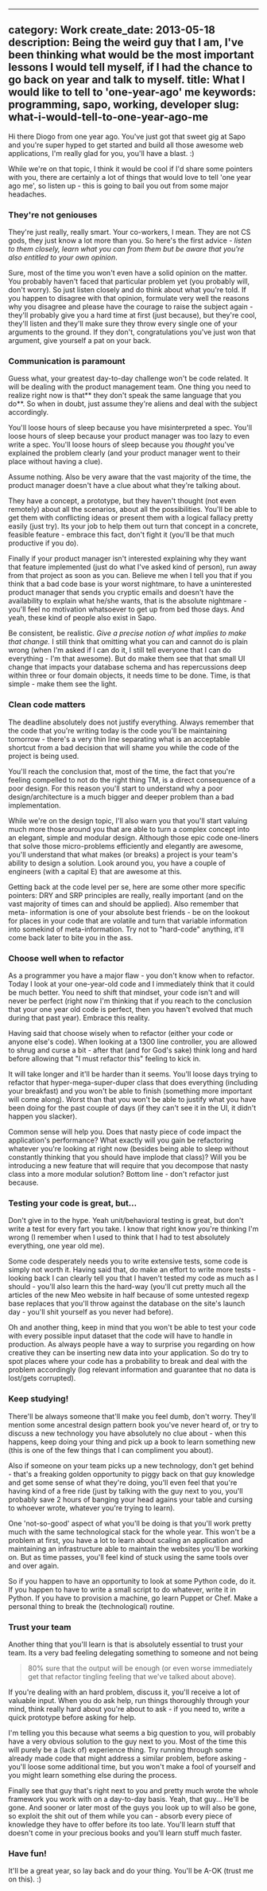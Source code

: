 ----
category: Work
create_date: 2013-05-18
description: Being the weird guy that I am, I've been thinking what would be the most important lessons I would tell myself, if I had the chance to go back on year and talk to myself.
title: What I would like to tell to 'one-year-ago' me
keywords: programming, sapo, working, developer
slug: what-i-would-tell-to-one-year-ago-me
----

Hi there Diogo from one year ago. You've just got that sweet gig at Sapo and
you're super hyped to get started and build all those awesome web
applications, I'm really glad for you, you'll have a blast. :)

While we're on that topic, I think it would be cool if I'd share some pointers
with you, there are certainly a lot of things that would love to tell 'one
year ago me', so listen up - this is going to bail you out from some major
headaches.

### They're not geniouses

They're just really, really smart. Your co-workers, I mean. They are not CS
gods, they just know a lot more than you. So here's the first advice - _listen
to them closely, learn what you can from them but be aware that you're also
entitled to your own opinion_.

Sure, most of the time you won't even have a solid opinion on the matter. You
probably haven't faced that particular problem yet (you probably will, don't
worry). So just listen closely and do think about what you're told. If you
happen to disagree with that opinion, formulate very well the reasons why you
disagree and please have the courage to raise the subject again - they'll
probably give you a hard time at first (just because), but they're cool,
they'll listen and they'll make sure they throw every single one of your
arguments to the ground. If they don't, congratulations you've just won that
argument, give yourself a pat on your back.

### Communication is paramount

Guess what, your greatest day-to-day challenge won't be code related. It will
be dealing with the product management team. One thing you need to realize
right now is that** they don't speak the same language that you do**. So when
in doubt, just assume they're aliens and deal with the subject accordingly.

You'll loose hours of sleep because you have misinterpreted a spec. You'll
loose hours of sleep because your product manager was too lazy to even write a
spec. You'll loose hours of sleep because you *thought* you've explained the
problem clearly (and your product manager went to their place without having a
clue).

Assume nothing. Also be very aware that the vast majority of the time, the
product manager doesn't have a clue about what they're talking about.

They have a concept, a prototype, but they haven't thought (not even remotely)
about all the scenarios, about all the possibilities. You'll be able to get
them with conflicting ideas or present them with a logical fallacy pretty
easily (just try). Its your job to help them out turn that concept in a
concrete, feasible feature - embrace this fact, don't fight it (you'll be that
much productive if you do).

Finally if your product manager isn't interested explaining why they want that
feature implemented (just do what I've asked kind of person), run away from
that project as soon as you can. Believe me when I tell you that if you think
that a bad code base is your worst nightmare, to have a uninterested product
manager that sends you cryptic emails and doesn't have the availability to
explain what he/she wants, that is the absolute nightmare - you'll feel no
motivation whatsoever to get up from bed those days. And yeah, these kind of
people also exist in Sapo.

Be consistent, be realistic. _Give a precise notion of what implies to make
that change._ I still think that omitting what you can and cannot do is plain
wrong (when I'm asked if I can do it, I still tell everyone that I can do
everything - I'm that awesome). But do make them see that that small UI change
that impacts your database schema and has repercussions deep within three or
four domain objects, it needs time to be done. Time, is that simple - make
them see the light.

### Clean code matters

The deadline absolutely does not justify everything. Always remember that the
code that you're writing today is the code you'll be maintaining tomorrow -
there's a very thin line separating what is an acceptable shortcut from a bad
decision that will shame you while the code of the project is being used.

You'll reach the conclusion that, most of the time, the fact that you're
feeling compelled to not do the right thing TM, is a direct consequence of a
poor design. For this reason you'll start to understand why a poor
design/architecture is a much bigger and deeper problem than a bad
implementation.

While we're on the design topic, I'll also warn you that you'll start valuing
much more those around you that are able to turn a complex concept into an
elegant, simple and modular design. Although those epic code one-liners that
solve those micro-problems efficiently and elegantly are awesome, you'll
understand that what makes (or breaks) a project is your team's ability to
design a solution. Look around you, you have a couple of engineers (with a
capital E) that are awesome at this.

Getting back at the code level per se, here are some other more specific
pointers: DRY and SRP principles are really, really important (and on the vast
majority of times can and should be applied). Also remember that meta-
information is one of your absolute best friends - be on the lookout for
places in your code that are volatile and turn that variable information into
somekind of meta-information. Try not to "hard-code" anything, it'll come back
later to bite you in the ass.

### Choose well when to refactor

As a programmer you have a major flaw - you don't know when to refactor. Today
I look at your one-year-old code and I immediately think that it could be much
better. You need to shift that mindset, your code isn't and will never be
perfect (right now I'm thinking that if you reach to the conclusion that your
one year old code is perfect, then you haven't evolved that much during that
past year). Embrace this reality.

Having said that choose wisely when to refactor (either your code or anyone
else's code). When looking at a 1300 line controller, you are allowed to shrug
and curse a bit - after that (and for God's sake) think long and hard before
allowing that "I must refactor this" feeling to kick in.

It will take longer and it'll be harder than it seems. You'll loose days
trying to refactor that hyper-mega-super-duper class that does everything
(including your breakfast) and you won't be able to finish (something more
important will come along). Worst than that you won't be able to justify what
you have been doing for the past couple of days (if they can't see it in the
UI, it didn't happen you slacker).

Common sense will help you. Does that nasty piece of code impact the
application's performance? What exactly will you gain be refactoring whatever
you're looking at right now (besides being able to sleep without constantly
thinking that you should have implode that class)? Will you be introducing a
new feature that will require that you decompose that nasty class into a more
modular solution? Bottom line - don't refactor just because.

### Testing your code is great, but...

Don't give in to the hype. Yeah unit/behavioral testing is great, but don't
write a test for every fart you take. I know that right know you're thinking
I'm wrong (I remember when I used to think that I had to test absolutely
everything, one year old me).

Some code desperately needs you to write extensive tests, some code is simply
not worth it. Having said that, do make an effort to write more tests -
looking back I can clearly tell you that I haven't tested my code as much as I
should - you'll also learn this the hard-way (you'll cut pretty much all the
articles of the new Meo website in half because of some untested regexp base
replaces that you'll throw against the database on the site's launch day -
you'll shit yourself as you never had before).

Oh and another thing, keep in mind that you won't be able to test your code
with every possible input dataset that the code will have to handle in
production. As always people have a way to surprise you regarding on how
creative they can be inserting new data into your application. So do try to
spot places where your code has a probability to break and deal with the
problem accordingly (log relevant information and guarantee that no data is
lost/gets corrupted).

### Keep studying!

There'll be always someone that'll make you feel dumb, don't worry. They'll
mention some ancestral design pattern book you've never heard of, or try to
discuss a new technology you have absolutely no clue about - when this
happens, keep doing your thing and pick up a book to learn something new (this
is one of the few things that I can compliment you about).

Also if someone on your team picks up a new technology, don't get behind -
that's a freaking golden opportunity to piggy back on that guy knowledge and
get some sense of what they're doing, you'll even feel that you're having kind
of a free ride (just by talking with the guy next to you, you'll probably save
2 hours of banging your head agains your table and cursing to whoever wrote,
whatever you're trying to learn).

One 'not-so-good' aspect of what you'll be doing is that you'll work pretty
much with the same technological stack for the whole year. This won't be a
problem at first, you have a lot to learn about scaling an application and
maintaining an infrastructure able to maintain the websites you'll be working
on. But as time passes, you'll feel kind of stuck using the same tools over
and over again.

So if you happen to have an opportunity to look at some Python code, do it. If
you happen to have to write a small script to do whatever, write it in Python.
If you have to provision a machine, go learn Puppet or Chef. Make a personal
thing to break the (technological) routine.

### Trust your team

Another thing that you'll learn is that is absolutely essential to trust your
team. Its a very bad feeling delegating something to someone and not being
>80% sure that the output will be enough (or even worse immediately get that
refactor tingling feeling that we've talked about above).

If you're dealing with an hard problem, discuss it, you'll receive a lot of
valuable input. When you do ask help, run things thoroughly through your mind,
think really hard about you're about to ask - if you need to, write a quick
prototype before asking for help.

I'm telling you this because what seems a big question to you, will probably
have a very obvious solution to the guy next to you. Most of the time this
will purely be a (lack of) experience thing. Try running through some already
made code that might address a similar problem, before asking - you'll loose
some additional time, but you won't make a fool of yourself and you might
learn something else during the process.

Finally see that guy that's right next to you and pretty much wrote the whole
framework you work with on a day-to-day basis. Yeah, that guy... He'll be
gone. And sooner or later most of the guys you look up to will also be gone,
so exploit the shit out of them while you can - absorb every piece of
knowledge they have to offer before its too late. You'll learn stuff that
doesn't come in your precious books and you'll learn stuff much faster.

### Have fun!

It'll be a great year, so lay back and do your thing. You'll be A-OK (trust me
on this). :)

